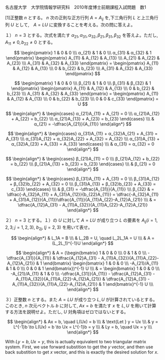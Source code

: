 名古屋大学　大学院情報学研究科　2010年度博士前期課程入試問題　数1

\[1]正整数 $n$ とする。 $n$ 次の正則な正方行列 $A = A_{ij}$ を,下三角行列 $L$ と上三角行列 $U$ として,　$A = LU$ に変換することを考える。次の問に答えよ。

１） $n = 3$ とする。次式を満たす $α_{21}, α_{31}, α_{32}, β_{21}, β_{31}, β_{32}$ を答えよ。ただし, $A_{11} \ne 0, b_{22} \ne 0$ とする。

$$
    \begin{pmatrix} 
        1 & 0 & 0 \\\
        α_{21} & 1 & 0 \\\
        α_{31} & α_{32} & 1 
    \end{pmatrix}
     \begin{pmatrix} 
        A_{11} & A_{12} & A_{13} \\\
        A_{21} & A_{22} & A_{23} \\\
        A_{31} & A_{32} & A_{33}
    \end{pmatrix} = 
    \begin{pmatrix} 
        A_{11} & A_{12} & A_{13} \\\
        0 & b_{22} & b_{23} \\\
        A_{31} & A_{32} & A_{33}
    \end{pmatrix}
$$

$$
    \begin{pmatrix} 
        1 & 0 & 0 \\\
        β_{21} & 1 & 0 \\\
        β_{31} & β_{32} & 1 
    \end{pmatrix}
     \begin{pmatrix} 
        A_{11} & A_{12} & A_{13} \\\
        0 & b_{22} & b_{23} \\\
        A_{31} & A_{32} & A_{33}
    \end{pmatrix} = 
    \begin{pmatrix} 
        A_{11} & A_{12} & A_{13} \\\
        0 & b_{22} & b_{23} \\\
        0 & 0  & c_{33}
    \end{pmatrix} = U
$$

$$
    \begin{align*}
        & \begin{cases} α_{21}A_{11} + A_{21} = 0 \\\ α_{21}A_{12} + A_{22} = b_{22} \\\ α_{21}A_{13} + A_{23} = b_{23}  \end{cases} \\\
        & α_{21} = -\dfrac{A_{21}}{A_{11}}
    \end{align*}
$$

$$
    \begin{align*}
        & \begin{cases} α_{31}A_{11} + α_{32}A_{21} + A_{31} = A_{31} \\\ α_{31}A_{12} + α_{32}A_{22} + A_{32} = A_{32} \\\ α_{31}A_{13} + α_{32}A_{23} + A_{33} = A_{33}  \end{cases} \\\ 
        & α_{31} = α_{32} = 0
    \end{align*}
$$

$$
    \begin{align*}
        & \begin{cases} β_{21}A_{11} = 0 \\\ β_{21}A_{12} + b_{22} = b_{22} \\\ β_{21}A_{13} + b_{23} = b_{23}  \end{cases} \\\
        & β_{21} = 0
    \end{align*}
$$

$$
    \begin{align*}
        & \begin{cases} β_{31}A_{11} + A_{31} = 0 \\\ β_{31}A_{12} + β_{32}b_{22} + A_{32} = 0 \\\ β_{31}A_{13} + β_{32}b_{23} + A_{33} = c_{33}  \end{cases} \\\
        & β_{31} = -\dfrac{A_{31}}{A_{11}} \\\
        β_{32} & = \dfrac{-A_{32}A_{11} + A_{31}A_{12}}{b_{22}A_{11}} = \dfrac{-A_{32}A_{11} + A_{31}A_{12}}{A_{11}}\dfrac{A_{11}}{A_{11}A_{22}-A_{12}A_{21}} \\\
        & = \dfrac{A_{12}A_{31} - A_{11}A_{32}}{A_{11}A_{22}-A_{12}A_{21}}
    \end{align*}
$$

２） $n = 3$ とする。１）の $U$ に対して $A = LU$ が成り立つ $L$ の要素を $A_{ij} (i = 1, 2, 3; j = 1, 2, 3)$, $b_{2j}, (j = 2, 3)$ を用いて表せ。

$$
    \begin{align*}
        & L_1A = B \\\
        & L_2B = U, \quad L_2L_1A = U \\\
        & A = (L_2L_1)^{-1}U
    \end{align*}
$$

$$
    \begin{align*}
       & A =  (\begin{bmatrix} 1 & 0 & 0 \\\ 0 & 1 & 0 \\\ -\dfrac{A_{31}}{A_{11}} & \dfrac{A_{12}A_{31} - A_{11}A_{32}}{A_{11}A_{22}-A_{12}A_{21}} & 1  \end{bmatrix} \begin{bmatrix} 1 & 0 & 0 \\\ -A_{21}/A_{11} & 1 & 0 \\\ 0 & 0 & 1  \end{bmatrix})^{-1} U \\\
       & =  \begin{bmatrix} 1 & 0 & 0 \\\ -A_{21}/A_{11} & 1 & 0 \\\ -\dfrac{A_{31}}{A_{11}} - \dfrac{A_{12}A_{31} - A_{11}A_{32}}{A_{11}A_{22}-A_{12}A_{21}} & \dfrac{A_{12}A_{31} - A_{11}A_{32}}{A_{11}A_{22}-A_{12}A_{21}} & 1 \end{bmatrix}^{-1} U \\\
    \end{align*}
$$

３）正整数 $n$ とする。また $A = LU$ が成り立つ $L, U$ が計算されているとする。このとき, $n$ 次元ベクトル $b$ に対して, $Ax = b$ を満たす $x$ を $L, U$ を用いて計算する方法を説明せよ。ただし, $U$ 対角項はゼロではないとする。

$$
    \begin{align*}
        & Ax = b, \quad L(Ux) = b \\\
        & \text{Let } y = Ux \\\
        & y = L^{-1}b \to L(Ux) = b \to Ux = L^{-1}b = y \\\
        & Ly = b, \quad Ux = y \\\
    \end{align*}
$$

With $Ly = b, Ux = y$, this is actually equivalent to two triangular matrix system. First, we use forward substition to get the $y$ vector, and then use back substition to get $x$ vector, and this is exactly the desired solution for $x$.